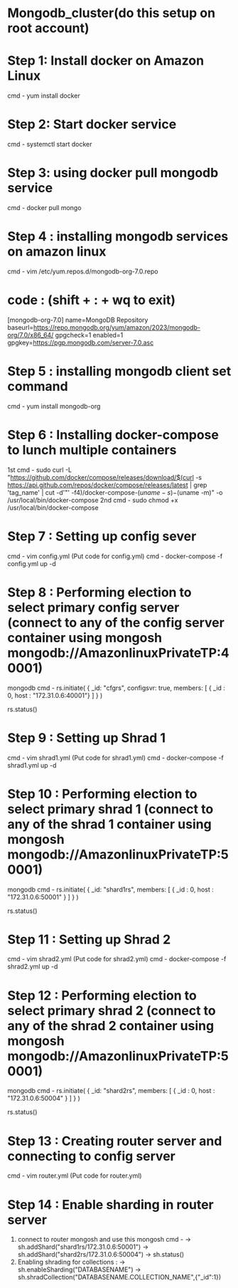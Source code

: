 # Mongodb_cluster(do this setup on root account)

# Step 1: Install docker on Amazon Linux
cmd - yum install docker

# Step 2: Start docker service
cmd - systemctl start docker

# Step 3: using docker pull mongodb service
cmd - docker pull mongo

# Step 4 : installing mongodb services on amazon linux
cmd - vim /etc/yum.repos.d/mongodb-org-7.0.repo
# code : (shift + : + wq to exit)
[mongodb-org-7.0]
name=MongoDB Repository
baseurl=https://repo.mongodb.org/yum/amazon/2023/mongodb-org/7.0/x86_64/
gpgcheck=1
enabled=1
gpgkey=https://pgp.mongodb.com/server-7.0.asc

# Step 5 : installing mongodb client set command
cmd - yum install mongodb-org

# Step 6 : Installing docker-compose to lunch multiple containers
1st cmd - sudo curl -L "https://github.com/docker/compose/releases/download/$(curl -s https://api.github.com/repos/docker/compose/releases/latest | grep 'tag_name' | cut -d'"' -f4)/docker-compose-$(uname -s)-$(uname -m)" -o /usr/local/bin/docker-compose
2nd cmd - sudo chmod +x /usr/local/bin/docker-compose

# Step 7 : Setting up config sever 
cmd - vim config.yml (Put code for config.yml)
cmd - docker-compose -f config.yml up -d

# Step 8 : Performing election to select primary config server (connect to any of the config server container using mongosh mongodb://AmazonlinuxPrivateTP:40001)
mongodb cmd - 
rs.initiate(
  {
    _id: "cfgrs",
    configsvr: true,
    members: [
      { _id : 0, host : "172.31.0.6:40001"}
    ]
  }
)

rs.status()

# Step 9 : Setting up Shrad 1 
cmd - vim shrad1.yml (Put code for shrad1.yml)
cmd - docker-compose -f shrad1.yml up -d

# Step 10 : Performing election to select primary shrad 1 (connect to any of the shrad 1 container using mongosh mongodb://AmazonlinuxPrivateTP:50001)
mongodb cmd - 
rs.initiate(
  {
    _id: "shard1rs",
    members: [
      { _id : 0, host : "172.31.0.6:50001" }
    ]
  }
)

rs.status()

# Step 11 : Setting up Shrad 2
cmd - vim shrad2.yml (Put code for shrad2.yml)
cmd - docker-compose -f shrad2.yml up -d

# Step 12 : Performing election to select primary shrad 2 (connect to any of the shrad 2 container using mongosh mongodb://AmazonlinuxPrivateTP:50001)
mongodb cmd - 
rs.initiate(
  {
    _id: "shard2rs",
    members: [
      { _id : 0, host : "172.31.0.6:50004" }
    ]
  }
)

rs.status()

# Step 13 : Creating router server and connecting to config server
cmd - vim router.yml (Put code for router.yml)

# Step 14 : Enable sharding in router server
1. connect to router mongosh and use this mongosh cmd -
-> sh.addShard("shard1rs/172.31.0.6:50001")
-> sh.addShard("shard2rs/172.31.0.6:50004")
-> sh.status()
2. Enabling shrading for collections :
-> sh.enableSharding("DATABASENAME")
-> sh.shradCollection("DATABASENAME.COLLECTION_NAME",{"_id":1})
